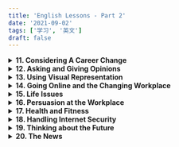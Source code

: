 ```yaml
---
title: 'English Lessons - Part 2'
date: '2021-09-02'
tags: ['学习', '英文']
draft: false
---
```


<details>
<summary><strong>11. Considering A Career Change</strong></summary>
<br />
<details>
<summary>(1) Vocabulary</summary>
<dl>
<dt>chance of advancing</dt><dd>- opportunity to be promoted</dd>
<dt>make the best of impression possible at interview</dt><dd>- to present the best at interview</dd>
<dt>transferrable skills</dt><dd>- skills that can be applied to other areas</dd>
</dl>
</details>
<details>
<summary>(2) Writing</summary>
<dl>
<dt>Look at the picture and write in about 100 words your thoughts about it.</dt>
<dd>

With recent development of artificial intelligence, it is quite likely that robots will, as you can see in the picture, enter workplaces and work together with human workers. Some people are optimistic about the intelligent robotisation of workplace. They argue that  with robots taking over the jobs that are repetitive and physically heavy, human can achieve higher job satisfaction by focusing on work that are more meaningful and worthwhile. I disagree with this overly optimistic outlook. I tend to believe that robotisation will significantly decrease human workers' job satisfaction.

In the first place, it is not necessarily true that human workers will be involved in more meaningful work after the introduction of robots. For instance, the work of taxi drivers in a city of China was partly outsourced to robots with introduction of autonomous cars. Some of the drivers were transferred to the position of dispatcher. Compared to driving, this new work sounds more exciting in the sense that it is not physically tiring and involves larger scale decision-making. However, a field research on those taxi drivers revealed that they were feeling deprived of meaningful work. Instead of being able to respond to passengers' request directly, the newly appointed dispatchers were now only serving passengers indirectly. The feedback that they were no longer able to see the passengers' satisfied smiles meant that they felt a loss of meaningful work after the introduction of robots. 

In the second place, the introduction of robots will make workplaces lack of social connectedness. Sociological research has confirmed that a sense of relatedness at work is positively linked to one's job satisfaction. Cooperating with co-workers, feeling accepted by colleagues, being guided or mentored lead human workers to believe that their work is meaningful and worthwhile. Without a weakened sense of connectedness, human workers will soon find their work is not worthwhile at all.

To conclude, the impact of workplace robotisation could be as negative. More scientific research are needed to explore possible ways to help human workers to improve job satisfaction while working with robots.

</dd>
<dt>If you had a choice what job would you like to do in future? Write in about 80-100 words.</dt>
<dd>

I would like to be a web developer in future if I have a choice.

Web developers can either work independently as freelancers or work with company teams to create websites. The work that a web developer usually does includes front-end development, back-end development, and website maintenance. Front-end development is to design website and produce contents. Back-end development is to write code and make the features of a website function. Website maintenance is to maintain functions, fix bugs, and manage database of a website. To be a web developer, you must be very proficient in mark-up languages,  programming languages, as well as  popular frameworks built upon these languages. As the technical stacks for web development evolves very fast, you need to keep learning so as to stay relevant.

The reason why I like to be a web developer is that it is quite easy to land a job with decent pay. According to statistics, the average salary for a web developer is ranked the highest among other technology-related jobs. And, it takes only 1 month to land a web development job, five months shorter than others. 
</dd>
</dl>
</details>
</details>

<details>
<summary><strong>12. Asking and Giving Opinions</strong></summary>
<br />
<details>
<summary>(1) Vocabulary</summary>
<dl>
<dt>junk food</dt><dd>- food that lacks of nutrients</dd>
<dt>moderate quantity</dt><dd>- not too little and not too much</dd>
<dt>processed food</dt><dd>- food that is not fresh</dd>
<dt>balanced meal</dt><dd></dd>
<dt>substance</dt><dd>- a particular kind of matter with uniform propertities</dd>
<dt>dementia</dt><dd>- a persistent disorder of brain caused by brain disease</dd>
<dt>perpetrator</dt><dd>someone who comiitted a crime</dd>
<dt>reoffend</dt><dd>committed a further offend</dd>
<dt>harsh</dt><dd>- strict, severe</dd>
<dt>empathy</dt><dd>- ability to understand or share feeling with others</dd>
<dt>rehabilitative</dt><dd>- able to restore someone to health</dd>
<dt>deter someone from something</dt><dd>- to make someone stop doing something</dd>
<dt>half the battle</dt><dd>- not complete yet</dd>
<dt>old habits die hard</dt><dd>- difficult to change old habits</dd>
<dt>expressions for expressing opinions:</dt>
<dd>
- I tend to think that ... <br />
- I believe that ... <br />
- In my opinion <br />
- It is important to think about what ... <br />
- I honestly feel that ... <br /> 
</dd>
</dl>
</details>
<details>
<summary>(2) Writing</summary>
<dl>
<dt>Complete the table</dt>
<dd>

| Subject              | Your Opinion                  | Your Partner's Opinion              |
| :------------------- | :--------------------------- | :----------------------------------- |
| Japanese cars        | Good quality, but expensive   | Too small and not powerful          |
| Smoking in hospitals | Alleviate patients' bad mood  | Worsen their health condition       |
| Western food         | Not tasteful but expensive    | Easier to cook                      |
| Sport                | Improve physical skills       | Unleash violent behaviours          |
| Chinese medicine     | Natural and less side effects | not based upon scientific knowledge |

</dd>
</dl>
</details>
</details>

<details>
<summary><strong>13. Using Visual Representation</strong></summary>
<br />
<details>
<summary>(1) Vocabulary</summary>
<dl>
<dt>detriment</dt><dd>- the state of being harmed or damaged</dd>
<dt>reinforce the message</dt><dd>- stengthen the message</dd>
<dt>audible</dt><dd>- able to be heard</dd>
<dt>visual aid</dt><dd></dd>
<dt>pictograph</dt><dd></dd>
<dt>projection screen</dt><dd></dd>
<dt>expressions for giving vague information:</dt>
<dd>
- about <br />
- approximately <br />
- or so <br />
- a large number <br />
- hardly <br />
- difficult to say <br />
- not really sure <br />
- kind of <br />
- sort of <br />
- no clear cut <br />
- I guess <br />
</dd>
<dt>exhale</dt><dd>- breathe out</dd>
<dt>respiration</dt><dd>- the action of breathing</dd>
<dt>cardiac</dt><dd>- relating to heart</dd>
</dl>
</details>
<details>
<summary>(2) Speaking</summary>
<dl>
<dt>Talk about the development of the computer and Internet revolution through the years.</dt>
<dd>


There is a long history of using devices to aid in counting or computing. In 500BC, abacus calculator was developed to do simple counting as well as arithmetic calculations. Although abacus techniques were well developed to do complex calculations, it remained a simple and primitive "counting device". As it relied solely on manual operation, it was unable to do logarithm calculation.

In 1821, the first mechanical calculator was invented by Charles Babbage, a British mathematician who is later known as "Father of Modern Computer". Unlike abacus calculator, the steam-driven calculating machines were capable of solving any mathematic problem even storing information as permanent memory. 

The first electric computer was developed in 1939. Two years later, the first fully automatic and digital computer was created by German engineer Konrad Zuse. The digital computers can be used for routine jobs because they are equipped with the speed of electronic and the ability to be programmed.

The development of electric computer has greatly accelerated the revolution of more information technology. In 1971, Raymond Tomlinson invented email. This invention is revolutionary because email made it possible for different computers to exchange message with each other.

Two years after the first email was sent in 1971, the first computer with graphical user interface, keyboard, and mouse was invented. This introduction of graphical interface greatly simplified the way of people interacting with computer. People without knowledge about programming can operate computer.

In 1973, the first personal computer was introduced. As personal computer was much smaller in size and much cheaper in price, it was soon popularised for mass use.

In 1983, ten years after the introduction of personal computer, global internet was created. As interest in networking grew, web technology such as W3 and web browsers developed rapidly. In 1994, world wide web surfing began.

</dd>
</dl>
</details>

<details>
<summary>(3) Writing</summary>
<dl>
<dt>Write a short story based on the sequence of events in the chart</dt>
<dd>

A week ago, I was on my newly purchased motorcycle, riding along  on the twist road at the shore of Gulang island in Amoy city. Suddenly, a drunk-driving car came toward me at a tremendous speed. Scared by the situation, I flusteredly accelerated the bike instead of applying the handbrake. This made me feel panicky and breathless. To avoid colliding with the car, I hurried to turn the bike left and consequently ran into the sea.

I did not know how to swim and almost drown in water. When I struggled to bob my head above the water, I noticed that something big was swimming toward me. It had a dorsal fin on its back, two pectoral fins on its sides, and a tail. "A shark!" I gave a yell of fear and desperately kicked my legs in water. After a few seconds,  my legs tired and I started sinking. When I could not hold my breath, the water rushed in. I thought I was about to die. At this very moment, something suddenly hit my back. I felt myself being pushed to the surface of the water and toward a boat. 

When I recovered from the panic, a rescuer pointed to a bottlenose dolphin and told me, "It was she who saved your life." The bottlenose dolphin was swimming away from the boat. She wasn't afraid of swimmers around and kept returning to the sea. "Dolphins and human being are friends. We should protect them like what they did for us." I said to the reporter who interviewed me after the accident.

</dd>
</dl>
</details>
</details>

<details>
<summary><strong>14. Going Online and the Changing Workplace</strong></summary>
<br />
<details>
<summary>(1) Vocabulary</summary>
<dl>
<dt>menial job</dt><dd>- low-status work that does not require much skill to do</dd>
<dt>volatile</dt><dd>- likely to change</dd>
<dt>mundane</dt><dd>- dull, lacking interest or excitement</dd>
<dt>agile</dt><dd>- able to move quickly and easily</dd>
<dt>memoirs</dt><dd>- a historical account or biography written from personal knowledge</dd>
<dt>touchy</dt><dd>- oversensitive, easily upset and offended</dd>
<dt>solitude</dt><dd>the state or situation of being alone</dd>
<dt>devoid of</dt><dd>- entirely lacking of</dd>
<dt>clerical work</dt><dd>- routine documentation and administrative tasks</dd>
<dt>office supplies</dt><dd></dd>
<dt>repetitive tasks</dt><dd>- tedious routines</dd>
<dt>gadget</dt><dd>- a small mechanical or electronic device</dd>
<dt>snnipets</dt><dd>- small pieces</dd>
<dt>tackle difficult situation</dt><dd>- handle difficult problems</dd>
<dt>take on new challenges</dt><dd>- assume new responsibilities</dd>
<dt>initiative to step forward</dt><dd></dd>
<dt>desire to keep learning</dt><dd></dd>
<dt>retool skillset</dt><dd>- upgrade, upskill</dd>
<dt>miss out</dt><dd>- not be able to experience</dd>
<dt>syndrome</dt><dd>- a group of symptoms which consistently occur together</dd>
<dt>acquaintance</dt><dd>- a person who knows slightly, but who is not a close friend</dd>
<dt>lose the art of conversation</dt><dd></dd>
<dt>food for thought</dt><dd>something worth thinking seriously about</dd>
<dt>hit the nail on the head</dt><dd>- answer the questions that you want to ask</dd>
<dt>switch back and forth</dt><dd></dd>

</dl>
</details>

<details>
<summary>(2) Speaking</summary>
<dl>
<dt>What do you think about social media? Which sites and apps do you use?</dt>
<dd>

I tend to think that social media has both positive and negative impact on society. 

On positive side, social media has provided more convenient means for people to build and maintain relationships. With social media, we can make friends even with people we never meet in person. Moreover, social media has democratised media by giving everyone an equal voice. You can write anything and anyone has the chance to read it or view it. Social media has also revolutsonarized the way people do business. By interacting with their consumers on  social networks, businesses are able to learn how to target consumers with the right products and services at the right time of need. Lastly, social media has provided people with more and quicker access to educational resources than ever before. People can learn almost anything they like to learn by searching "how-to" on social media like Youtube.

There are, however, some negative effects on society. Social media can produce fake news or other misleading contents like one-sided story, biased opinion, filtered pictures. In addition, social media can be addictive and a source of distraction. Spending too much time on social media may not only reduce our productivity but also weaken our ability to appreciate the art of face-to-face communication. 

</dd>
</dl>
</details>
</details>

<details>
<summary><strong>15. Life Issues</strong></summary>
<br />
<details>
<summary>(1) Vocabulary</summary>
<dl>
<dt>mean</dt><dd>- unwilling to give or share things</dd>
<dt>embody</dt><dd>- give tangible form to</dd>
<dt>at one's disposal</dt><dd>- available for one to use whenever or however one wishes</dd>
<dt>tote</dt><dd>- carry something heavy</dd>
<dt>dispatch</dt><dd>-  send off to a destination or for a purpose</dd>
<dt>the brink of despair</dt><dd>- the edge of despair</dd>
<dt>speculation on</dt><dd>- guess on, gambling on</dd>
<dt>flat out with work</dt><dd>- overworked</dd>
<dt>plea</dt><dd>- begging for help</dd>
<dt>viciously</dt><dd>- in a cruel and violent manner</dd>
<dt>stitch</dt><dd></dd>
</dl>
</details>
<details>
<summary>(2) Speaking</summary>
<dl>
<dt>When life's problems seem overwhelming, look around and see what other people are dealing with. You might just consider yourself fortunate.</dt>
<dd>

I agree with this statement. Life is not easy and it is not easy for everybody. So, when we are frustrated by life issues, we do not have to feel like it is the end of the day. For one reason, we might not be the one who live the most miserable in this world. Take my friend for example. He he failed to pass his qualification examination and thus felt depressed. But when he went back to his hometown and saw that his child friend was suffering from cancer, he suddenly realised that he was so lucky. At least, he still had a dream for tomorrow. 

For another reason, no problem is unsolvable. We can take a positive approach and see what we can do to solve the problem. By learning to solve problems, we can learn new life skills and improve to be more indomitable. 

Lastly, even if the problem we have is deadly, we still can choose to face it with smile. You may ask how we can keep smiling while we are going to die? It is because the meaning of death is that we will have no problem any more.
</dd>
</dl>
</details>
<details>
<summary>(3) Writing</summary>
<dl>
<dt>My anger issues almost screwed up my life.</dt>
<dd>


Anger is a natural response to threat, danger or other unpleasant stimuli. However, it could become a problem if you have trouble in controlling your anger. Anger can cause you to say or do things you regret. It is not rare that young couple got divorced because the husband lost temper and slapped his wife.

Anger issues can be caused by many things --- too much stress, life issues, family strife, unfair treatment, and more. When faced with these aggravating situations, there are some tactics that help you to manage your anger. A first tactic is to take deep breaths and count to ten before you say a word. Breathing in fresh air can help to reduce the intensity of your anger. A second tactic is to walk away from the situation and have a brisk walk around the block. This can give you time and space to think and calm down. When having a heating argument, it is helpful to just listen to what others have to say instead of jumping into a conclusion that will get yourself irritated. If you are in a stressful situation, you can distract yourself from anger by taking a shower, seeing a film, or doing something you like to do. In addition, engaging in exercises or sports can help consume some of the energy that may otherwise have escalated into open aggression. Last but not least, when you are frustrated by life problems, you can focus on solutions so as to avoid being trapped by negative mood.
</dd>
</dl>
</details>
</details>

<details>
<summary><strong>16. Persuasion at the Workplace</strong></summary>
<br />
<details>
<summary>(1) Vocabulary</summary>
<dl>
<dt>coax</dt><dd>- gently and persistently persuade someone to do something</dd>
<dt>nudge</dt><dd></dd>
<dt>prod</dt><dd></dd>
<dt>badger</dt><dd></dd>
<dt>coercion</dt><dd></dd>
<dt>extortion</dt><dd>- the practice of obtaining something through force or threat</dd>
<dt>peculiar</dt><dd>- different to what is normal or expected, strange</dd>
<dt>force something down one's throat</dt><dd>- to force someone to accept</dd>
<dt>jump ship</dt><dd>- move on to other companies</dd>
<dt>a drop in the ocean</dt><dd>- grossly inadequate</dd>
<dt>twist someone's arm</dt><dd>make it difficult for someone to turn down</dd>
<dt>bend over backwards</dt><dd>- make extra effort</dd>
<dt>turn up the heat</dt><dd>- to pressure</dd>
</dl>
</details>
<details>
<summary>(2) Speaking</summary>
<dl>
<dt>Talk about a time when you used a persuasion tactic effectively. How do you feel about it? What do you think are some bad persuasion methods? What makes them bad?</dt>
<dd>

My company invetested considerable resources into branding and marketing. However, the sales did not increase as expected. I believed that the sales would be improved if we could upskill our sales associates. I thus decided to persuade the management team to run a training program for the front-line sales staff. 

You know, it was not easy to convince the management as they had a number of concerns about the training program. Some questioned the usefulness of training. Others feared that it might not be able to arrange sales associates to attend training session that would last 2-3 hours per day. Still others worried that the employees might think they are more employable and jump ship after training.

To clear their concerns, I did a field research and wrote up a proposal based on the research finding. I showed to the management that the branding effort was successful because the number of daily walk-in customers had increased significantly. The reason why sales revenue remained stagnant was because the front-line workers were lack of selling skills and product knowledge and thus unable to convert walk-in customers into actual buyers. To have better sales performance, it was necessary to fill up this competency gap.

In order to show how much difference a training program could make, I divided the employees into two groups and compared the sales performance of the well-trained group with that of the un-trained group. After that, I suggested to take a bite-sized approach to organize the training sessions, so that the schedule of training sessions would not affect the daily operation of retail outlets.

By appealing to the power of information and logic, I finally twisted the management's arm. I felt so happy when the management approved my proposal in the end.
</dd>
</dl>
</details>
</details>

<details>
<summary><strong>17. Health and Fitness</strong></summary>
<br />
<details>
<summary>(1) Vocabulary</summary>
<dl>
<dt>lethal</dt><dd>- deadly</dd>
<dt>postinfarction</dt><dd></dd>
<dt>angina</dt><dd>- severe pain</dd>
<dt>dilation</dt><dd>- enlarge, spread out</dd>
<dt>tonality</dt><dd>- musical key</dd>
<dt>workout</dt><dd></dd>
<dt>inter-murals</dt><dd></dd>
<dt>call it a day</dt><dd>- enough for today, can stop work and go home</dd>
<dt>outright</dt><dd></dd>
<dt>in reserve</dt><dd>- being a replacement</dd>
<dt>clutch at straws</dt><dd></dd>
<dt>have chance to show your stuff</dt><dd></dd>
<dt>count on someone</dt><dd></dd>
<dt>break someone in</dt><dd></dd>
<dt>leave a big hole in...</dt><dd></dd>
<dt>sleep on it</dt><dd></dd>
<dt>make a deal</dt><dd></dd>
<dt>tub bathing</dt><dd></dd>
<dt>preventative effect</dt><dd></dd>
</dl>
</details>
<details>
<summary>(2) Speaking</summary>
<dl>
<dt>Discuss the following questions:

- Do you think it's ok to eat lots of chocolate? Why or why not?<br />
- In your opinion, why do people love eating chocolates?<br />
- What's your favourite chocolate brand? Why do you like it?<br />
  
</dt>
<dd>

I think it's ok to take chocolate regularly because chocolate is found to have a range of health effects. A study  suggested that regular consumption of chocolate may support cardiovascular health by  lowering cholesterol and improving blood pressure. Another study confirmed that chocolate can induce positive effects on blood flow, and thus able to help keep brain healthy and reduce memory decline. There is also evidence that consuming chocolate can help lower the risk of developing heart disease. 

However, it is not recommended to eat too much chocolate. Too much chocolate consumption, according to a scientific research, may increase the risk of kidney stones and diabetes which later causes obesity. In addition, eating too much chocolate may have negative digestive side effects.

In my opinion, people love eating chocolate for a number of reasons. First, chocolate can stimulate feelings of pleasure when it melts on your tongue. Chocolate lovers often describe this sensation of smoothness as "a true moment of ecstasy". Second, chocolate contains a number of interesting psychoactive chemicals, which can improve your mood. Actually, many chocolate lovers consider chocolate as a comfort food and eat it as a mood booster. Third, chocolate is associated with love and romance. Women are habitually given chocolate as birthday and Valentines day presents. Chocolate makes women feel loved, cared for, and pampered. This could explain why women love chocolate more often than men do. 

The chocolate brand I like most is Dove. I like it because it tasteful. It is sweet but not that sweet. When it melts in your mouth, it gives a thick taste of chocolate instantly. And, the feeling of smoothness is really subtle and exhilarating. I like it also because it is made of dark chocolate, which is considered as less sugar and more healthy.
  </dd>
<dt>The greatest wealth is health.</dt>
<dd>
I totally agree with this statement. First of all, healthy people will save a lot of money on medical expenses. On the contrary, the people who are not healthy will have to spend their hard-earned money on seeing doctor or having medical treatment. Secondly, people in good health condition are able to stay productive for longer time than those who are not good in health condition. Therefore, it is not surprising that healthier people can earn more as well. Moreover, healthy people can live longer and thus able to keep earning money as long as they would like to. In addition, when people have a higher level of well-being, they are likely to have a can-do attitude, which will enable them to succeed in what they are aspired to do. To conclude, health will make your life wealthier and more cheerful. Let's make some change and live a healthier life style.

</dd>
</dl>
</details>
<details>
<summary>(3) Writing</summary>
<dl>
<dt>Write 100 words about how you can lead a healthy lifestyle.</dt>
<dd>

Life is beautiful. If you want to enjoy the happy life, you must manage your lifestyle so as to stay healthy. Here are some ways I employ to maintain physical and mental well-being.

A good way to maintain physical wellbeing is to exercise regularly. You can choose walking over transportation for close distance, or climb stairs instead of taking the lift. You can also choose to join a dance class, or pick a sport of your liking. If you prefer to pick exercise, it is advisable to pick the activities that can work out different part of your body. Swimming, tennis, badminton, yoga are some of the good activities that you can get a good body workout.

Balanced diet is another way to maintain physical well-being. It is not advisable to consume junk food and processed food all the time. Eat fresh and different-coloured fruits and vegetables instead. In contrast to junk food, which often carries lots of calories and fats, fruits and vegetables provide more fibre, minerals, and vitamins. In addition to types of food, it is also important to take food in moderate amount. Do not eat excessive amount of food even if the food is tasteful and healthy in terms of nutrition.

In addition to physical well-being, maintaining mental health is equally important. The best-recommended way to maintain mental health is by staying positive. To stay positive, you need to purge negativity from yourself by looking for the bright side of things and focusing on solutions to problems. To avoid being influenced, you also need to purge negative people from your life.


</dd>
</dl>
</details>
</details>

<details>
<summary><strong>18. Handling Internet Security</strong></summary>
<br />
<details>
<summary>(1) Vocabulary</summary>
<dl>
<dt>swipe-card system</dt><dd>- a device used for swiping card</dd>
<dt>stalk</dt><dd>- pursue or approach stealthily</dd>
<dt>pitfall</dt><dd>- drawbacks</dd>
<dt>peril</dt><dd>- (n) serious and immediate danger; (v) expose to danger</dd>
<dt>vandalism</dt><dd>- action involving deliberate destruction of or damage to public or private property</dd>
<dt>surveillance camera</dt><dd>- a camera used for close observation</dd>
</dl>
</details>
<details>
<summary>(2) Speaking</summary>
<dl>
<dt>With a partner, ask and answer these three questions.
<ul>
<li>Do you think installing a surveillance system is a good or bad idea?  </li>
   <li>Give a good reason for your answer. </li>
   <li>What surveillance system are there in your place of work? </li>
  </ul>
  </dt>
  <dd>
  I think it is a good idea to install a surveillance system at workplace because it provides a reliable and convenient way to curb crimes, protect employees, and improve productivity at workplace.

In my company, there are three types of surveillance systems. There is CCTV in the main office, warehouse, and retail outlets. There is also a card-swipe machine for controlling access to the office. GPS is installed to monitor the movements of vehicles.

  </dd>
</dl>
</details>
<details>
<summary>(3) Writing</summary>
<dl>
<dt>Write 100 words about how you can lead a healthy lifestyle.</dt>
<dd>
Life is full of joy. If you want to enjoy the happy life, you must be able to manage your lifestyle in order to stay healthy. Here are some ways I employ to maintain physical and mental well-being.

A good way to maintain physical wellbeing is to exercise regularly. You can choose walking over transportation for close distance, or climb stairs instead of taking the lift. You can also choose to join a dance class, or pick a sport of your liking. If you prefer to pick exercise, it is advisable to pick the activities that can work out different part of your body. Swimming, tennis, badminton, yoga are some of the good activities that you can get a good body workout.

Balanced diet is another way to maintain physical well-being. It is not advisable to consume junk food and processed food all the time. Eat fresh and different-coloured fruits and vegetables instead. In contrast to junk food, which often carries lots of calories and fats, fruits and vegetables provide more fibre, minerals, and vitamins. In addition to types of food, it is also important to take food in moderate amount. Do not eat excessive amount of food even if the food is tasteful and healthy in terms of nutrition.

In addition to physical well-being, maintaining mental health is equally important. The best-recommended way to maintain mental health is by staying positive. To stay positive, you need to purge negativity from yourself by looking for the bright side of things and focusing on solutions to problems. To avoid being influenced, you also need to purge negative people from your life.

</dd>
</dl>
</details>
</details>

<details>
<summary><strong>19. Thinking about the Future</strong></summary>
<br />
<details>
<summary>(1) Vocabulary</summary>
<dl>
<dt>to come under fire</dt><dd>- to be criticised strongly</dd>
<dt>backlash</dt><dd>- a strong negative reaction by a large number of people</dd>
<dt>compost</dt><dd>- decayed organic material used as a fertilizer for growing plants </dd>
<dt>to operate with a veil of secrecy</dt><dd>- to do things with no transparency</dd>
<dt>take matters into one's own hand</dt><dd>- to deal with problems yourself after others have failed to do so</dd>
<dt>the lion's share</dt><dd>- the largest part of something </dd>
<dt>false modesty</dt><dd></dd>
<dt>beat your own drum</dt><dd>- say something good about yourself</dd>
<dt>imperative</dt><dd>- essential or urgent things</dd>
<dt>take a proactive approach</dt><dd></dd>
<dt>develop trusting relationship</dt><dd></dd>
</dl>
</details>
<details>
<summary>(2) Speaking</summary>
<dl>
<dt>In your opinion, what other jobs will become more popular in the future? Why?</dt>
<dd>
In my opinion, with the development of technology, it is predictable that the jobs related to workplace automation and human development will become more popular in the future. Software developers, for example, will be in demand because automation devices all need softwares to function. Cyber security engineers will be in high demand also because businesses will need them to provide sophisticated protection for the data that is vital to the success of business in future. With mundane and repetitive job being taken over by robots, people would have more time and resources to develop themselves. Therefore, it is quite likely that human development jobs such as teacher, trainer, counsellor, mental therapist, artist, and the like will be in high demand also.
</dd>
<dt>If your current job is not line with trends, will you change it? Why or why not?</dt>
<dd>
My current job is not line with this trend, but I will not change my job. One reason is that I have worked on this position for many years and become seasoned. If I change to other trendy job, the experience I accumulated on my current job will become useless. And, it is not easy to make a mid-career change. Another reason is that I am well-paid on my current position. I am afraid that I won't be able to earn a decent pay if I change to other job and start from entry-level. Nevertheless, I still need to upskill myself so that I can adapt to the latest technology changes at workplace.
</dd>
<dt>What do you think is the most competitive field or industry to work in? Why?</dt>
<dd>
I think cybersecurity will be the most competitive field to work in. This is because collecting, sharing, and using data will become dominant part of business practices. To protect the critical systems and sensitive data from digital attacks, businesses will have to invest more in cybersecurity. 
</dd>
</dl>
</details>
<details>
<summary>(3) Writing</summary>
<dl>
<dt>Discuss the life issue: My future starts when I wake up every morning... Every day I find something  creative to do with my life.</dt>
<dd>

I believe this quote is talking about the importance of being creative. It tells us that each day can be another chance to be creative. And, if we do something special in every single day, our lives can become pleasant and fulfilling. 

When we think of creativity, we tend to relate it to artists, scientists, or somebody great. But actually, every one of us can be creative and we can be creative in everthing we do.  Take daily routines for example. In our daily life, we often find it easy to fall into rut as our days are filled with unvaried routines and repetitive tasks.  We can take a break and think about what we are doing. Can we do it in another way?  Is there a way to do it that would be more fun or more effective? By seeing the tasks in different ways, we can break routines and perk our lives up.

We can also express our creativity when we are faced with problems. Many years ago when my wife gave birth to my first son, I was forced to reorder my daily routines. At first, I was perturbed that my smooth routine was uprooted. But I soon found the change refreshing. I discovered the places where I was wasting time. I started to get my work done earlier in the evening so that I can find more time in the morning to cook for my wife. I got a strong sense of efficacy when I found that I could solve the problem by managing time more efficiently.

To conclude, creativity is an integral part of life. We can have a creative life as long as you are willing to challenge your old beliefs and habits about how things should be done, and look at them from different perspective.
</dd>
</dl>
</details>
</details>

<details>
<summary><strong>20. The News</strong></summary>
<br />
<details>
<summary>(1) Vocabulry</summary>
<dl>
<dt>anachronism</dt>
<dd>- out of date</dd>
<dt>play havoc with</dt>
<dd>- completely disrupt</dd>
<dt>standstill</dt>
<dd>- a situation in which there is no movement at all</dd>
<dt>suspended until further notice</dt>
<dd></dd>
<dt>inconceivable</dt>
<dd>- not capable of being imagined</dd>
<dt>sumo</dt>
<dd>- Japanese style of wrestle</dd>
<dt>behind closed doors</dt>
<dd>- taking place without anyone watching</dd>
<dt>tournament</dt><dd>- a series of contests between a number of competitors, who compete for an overall prize</dd>
<dt>do the time</dt><dd>- put into jail</dd>
<dt>on the run</dt><dd>- escape</dd>
<dt>whereabouts</dt><dd>- the place where someone or something is</dd>
<dt>convict</dt><dd>- a person found guilty of a crime offence</dd>
<dt>turn a blind eye to</dt>- <dd></dd>
<dt>lock up ... and throw away the key</dt><dd>- </dd>
<dt>misdemeanor</dt><dd>- a minor wrongdoing</dd>
</dl>
</details>
<details>
<summary>(2)Speaking</summary>
<dl>
<dt>Have you ever done something similar to these Cuban doctors of your own free will? Why did you want to do this?</dt>
<dd>
Yes. Many years ago, I had volunteered to teach in a rural area for 1 year. The reason I was willing to do this was because I thought it was meaningful to help the children lived in rural area where was lack of access to education resources.
</dd>
<dt>Do you think your country has a high doctor-to-patient ratio? What about the teacher-to-student ratio? </dt>
<dd>
According to statistics, the doctor-to-patient ratio is high in Singapore. For every doctor there are 399 patients. And the teacher-to-student ratio is also high in Singapore. For every teacher there are 15 primary students, 12 secondary students, and 11 Junior college students.
</dd>
<dt>Describe a time in your life when you could say 'Every cloud has a silver lining'.</dt>
<dd>
In January 2020, my friend and I booked a flight to Wuhan. Unfortunately I missed the flight because I waked up too late on the day. But every cloud has a silver lining. Because I missed the flight, I did not have to be quarantined in Wuhan where was locked down due to the outbreak of Covid-19.
</dd>
</dl>
</details>
</details>